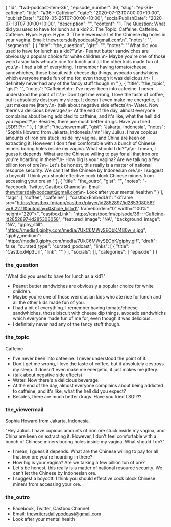 {
	"id": "twd-podcast-item-36",
	"episode_number": 36,
	"slug": "ep-36-caffeine",
	"title": "#36 - Caffeine",
	"date": "2020-07-13T07:00:00+10:00",
	"publishDate": "2019-05-25T07:00:00+10:00",
	"socialPublishDate": "2020-07-13T07:30:00+10:00",
	"description": "",
	"content": "1. The Question: What did you used to have for lunch as a kid? 2. The Topic: Caffeine. Caffeine. Caffeine. Hype. Hype. Hype. 3. The Viewermail: Let the Chinese dig holes in your vagina. Email: thewritersdailypodcast@gmail.com\n",
	"notes": "",
	"segments": [
		{
			"title": "the_question",
			"gist": "",
			"notes": "\"What did you used to have for lunch as a kid?\"\n\n- Peanut butter sandwiches are obviously a popular choice for white children.\n- Maybe you're one of those weird asian kids who ate rice for lunch and all the other kids made fun of you.\n- I had a bit of everything. I remember having tomato/cheese sandwhiches, those biscuit with cheese dip things, avocado sandwhichs which everyone made fun of me for, even though it was delicious.\n- I definitely never had any of the fancy stuff though.\n      "
		},
		{
			"title": "the_topic",
			"gist": "",
			"notes": "Caffeine\n\n- I've never been into cafeeine. I never understood the point of it.\n- Don't get me wrong, I love the taste of coffee, but it absolutely destroys my sleep. It doesn't even make me energetic, it just makes me jittery.\n- (talk about negative side effects)\n- Water. Now there's a delicious beverage.\n- At the end of the day, almost everyone complains about being addicted to caffeine, and it's like, what the hell did you expect?\n- Besides, there are much better drugs. Have you tried LSD!?!?\n      "
		},
		{
			"title": "the_viewermail",
			"gist": "Jakarta, Indonesia",
			"notes": "Sophia Howard from Jakarta, Indonesia.\n\n\"Hey Julius. I have copious amounts of iron ore stuck inside my vagina, and China are keen on extracting it. However, I don't feel comfortable with a bunch of Chinese miners boring holes inside my vagina. What should I do?\"\n\n- I mean, I guess it depends. What are the Chinese willing to pay for all that iron ore you're hoarding in there?\n- How big is your vagina? Are we talking a few billion ton of ore?\n- Let's be honest, this really is a matter of national resource security. We can't let the Chinese by Indonesian ore.\n- I suggest a boycott. I think you should effective cock block Chinese miners from accessing your ore.\n      "
		},
		{
			"title": "the_outro",
			"gist": "",
			"notes": "- Facebook, Twitter, Castbox Channel\n- Email: thewritersdailypodcast@gmail.com\n- Look after your mental health\n      "
		}
	],
	"tags": [
		"coffee",
		"caffeine"
	],
	"castboxEmbedUrl": "<iframe src=\"https://castbox.fm/app/castbox/player/id2852897/id285308058?v=8.22.11&autoplay=0&hide_list=1\" frameborder=\"0\" width=\"100%\" height=\"220\"></iframe>",
	"castboxLink": "https://castbox.fm/episode/36---Caffeine-id2852897-id285308058",
	"featured_image": "NA",
	"background_image": "NA",
	"giphy_still": "https://media4.giphy.com/media/7UkC6MWySEObK/480w_s.jpg",
	"giphy_medium": "https://media0.giphy.com/media/7UkC6MWySEObK/giphy.gif",
	"draft": false,
	"curated_type": "curated_podcast",
	"links": [
		{
			"title": "CastboxMp3Url",
			"link": ""
		}
	],
	"socials": [],
	"categories": [
		"episode"
	]
}

### the_question

"What did you used to have for lunch as a kid?"

- Peanut butter sandwiches are obviously a popular choice for white children.
- Maybe you're one of those weird asian kids who ate rice for lunch and all the other kids made fun of you.
- I had a bit of everything. I remember having tomato/cheese sandwhiches, those biscuit with cheese dip things, avocado sandwhichs which everyone made fun of me for, even though it was delicious.
- I definitely never had any of the fancy stuff though.
      
### the_topic

Caffeine

- I've never been into cafeeine. I never understood the point of it.
- Don't get me wrong, I love the taste of coffee, but it absolutely destroys my sleep. It doesn't even make me energetic, it just makes me jittery.
- (talk about negative side effects)
- Water. Now there's a delicious beverage.
- At the end of the day, almost everyone complains about being addicted to caffeine, and it's like, what the hell did you expect?
- Besides, there are much better drugs. Have you tried LSD!?!?
      
### the_viewermail

Sophia Howard from Jakarta, Indonesia.

"Hey Julius. I have copious amounts of iron ore stuck inside my vagina, and China are keen on extracting it. However, I don't feel comfortable with a bunch of Chinese miners boring holes inside my vagina. What should I do?"

- I mean, I guess it depends. What are the Chinese willing to pay for all that iron ore you're hoarding in there?
- How big is your vagina? Are we talking a few billion ton of ore?
- Let's be honest, this really is a matter of national resource security. We can't let the Chinese by Indonesian ore.
- I suggest a boycott. I think you should effective cock block Chinese miners from accessing your ore.
      
### the_outro

- Facebook, Twitter, Castbox Channel
- Email: thewritersdailypodcast@gmail.com
- Look after your mental health
      
